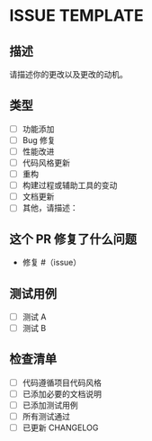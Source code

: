 # ISSUE TEMPLATE

## 描述

请描述你的更改以及更改的动机。

## 类型

- [ ] 功能添加
- [ ] Bug 修复
- [ ] 性能改进
- [ ] 代码风格更新
- [ ] 重构
- [ ] 构建过程或辅助工具的变动
- [ ] 文档更新
- [ ] 其他，请描述：

## 这个 PR 修复了什么问题

- 修复 #（issue）

## 测试用例

- [ ] 测试 A
- [ ] 测试 B

## 检查清单

- [ ] 代码遵循项目代码风格
- [ ] 已添加必要的文档说明
- [ ] 已添加测试用例
- [ ] 所有测试通过
- [ ] 已更新 CHANGELOG
